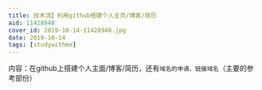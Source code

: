 ```yaml
---
title: 技术流】利用github搭建个人主页/博客/简历
aid: 11428948
cover_id: 2019-10-14-11428948.jpg
date: 2019-10-14
tags: [studywithme]
---
```

内容：在github上搭建个人主面/博客/简历，还有`域名的申请，链接域名`（主要的参考部份）